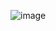 ![image](https://github.com/Bt08s/Socket-Network-Tool/assets/68190921/e132698b-20d1-4cf3-92a9-af188862071f)
